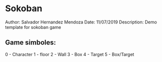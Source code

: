 # Sokoban


Author: Salvador Hernandez Mendoza
Date: 11/07/2019
Description: Demo template for sokoban game

## Game simboles:
0 - Character
1 - floor
2 - Wall
3 - Box
4 - Target
5 - Box/Target